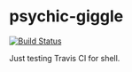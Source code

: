 # psychic-giggle

[![Build Status](https://travis-ci.com/pommevilla/psychic-giggle.svg?branch=master)](https://travis-ci.com/pommevilla/psychic-giggle)

Just testing Travis CI for shell.
